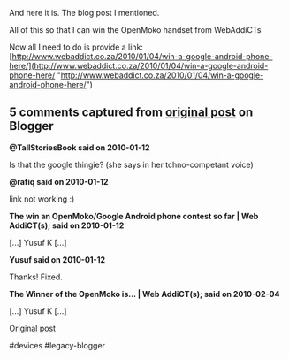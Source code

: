 <!--
date: '2010-01-12'
published: true
slug: 2010-01-i-want-android-handset-so-badly-thati
time_to_read: 5
title: I want an Android handset so badly that...I&#39;ll write a blog post for it.
-->

And here it is. The blog post I mentioned.  
  
All of this so that I can win the OpenMoko handset from WebAddiCTs  
  
Now all I need to do is provide a link:  
 [http://www.webaddict.co.za/2010/01/04/win-a-google-android-phone-here/](http://www.webaddict.co.za/2010/01/04/win-a-google-android-phone-here/ "http://www.webaddict.co.za/2010/01/04/win-a-google-android-phone-here/")



## 5 comments captured from [original post](https://ysfk.blogspot.com/2010/01/i-want-android-handset-so-badly-thati.html) on Blogger

**@TallStoriesBook said on 2010-01-12**

Is  that  the  google  thingie? (she  says in her tchno-competant voice)

**@rafiq said on 2010-01-12**

link not working :)

**The win an OpenMoko/Google Android phone contest so far | Web AddiCT(s); said on 2010-01-12**

[...] Yusuf K [...]

**Yusuf said on 2010-01-12**

Thanks! Fixed.

**The Winner of the OpenMoko is… | Web AddiCT(s); said on 2010-02-04**

[...] Yusuf K [...]



[Original post](https://ysfk.blogspot.com/2010/01/i-want-android-handset-so-badly-thati.html)

#devices #legacy-blogger 
